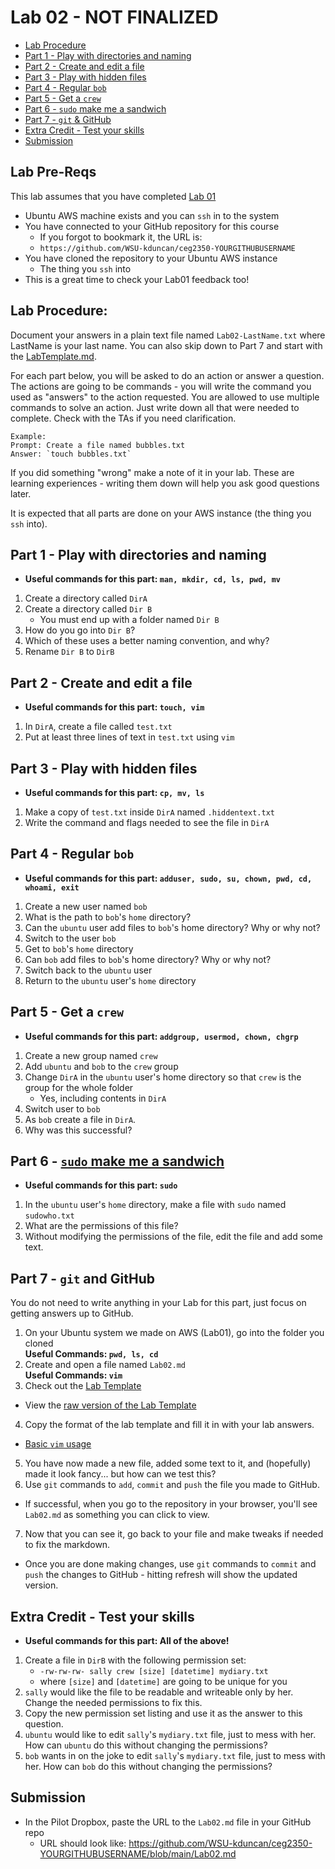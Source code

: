 # Lab 02 - NOT FINALIZED

- [Lab Procedure](#Lab-Procedure)
- [Part 1 - Play with directories and naming](#Part-1---Play-with-directories-and-naming)
- [Part 2 - Create and edit a file](#Part-2---Create-and-edit-a-file)
- [Part 3 - Play with hidden files](#Part-3---Play-with-hidden-files)
- [Part 4 - Regular `bob`](#Part-4---Regular-bob)
- [Part 5 - Get a `crew`](#Part-5---Get-a-crew)
- [Part 6 - `sudo` make me a sandwich](#Part-6---sudo-make-me-a-sandwich)
- [Part 7 - `git` & GitHub](#Part-7---git-and-GitHub)
- [Extra Credit - Test your skills](#Extra-Credit---Test-your-skills)
- [Submission](#Submission)

## Lab Pre-Reqs

This lab assumes that you have completed [Lab 01](../Lab01/README.md)

- Ubuntu AWS machine exists and you can `ssh` in to the system
- You have connected to your GitHub repository for this course
  - If you forgot to bookmark it, the URL is:
  - `https://github.com/WSU-kduncan/ceg2350-YOURGITHUBUSERNAME`
- You have cloned the repository to your Ubuntu AWS instance
   - The thing you `ssh` into
- This is a great time to check your Lab01 feedback too!

## Lab Procedure:

Document your answers in a plain text file named `Lab02-LastName.txt` where LastName is your last name. You can also skip down to Part 7 and start with the [LabTemplate.md](LabTemplate.md).

For each part below, you will be asked to do an action or answer a question.  The actions are going to be commands - you will write the command you used as "answers" to the action requested.  You are allowed to use multiple commands to solve an action.  Just write down all that were needed to complete.  Check with the TAs if you need clarification.

```
Example:  
Prompt: Create a file named bubbles.txt
Answer: `touch bubbles.txt`
```

If you did something "wrong" make a note of it in your lab. These are learning experiences - writing them down will help you ask good questions later. 

It is expected that all parts are done on your AWS instance (the thing you `ssh` into).

## Part 1 - Play with directories and naming

- **Useful commands for this part: `man, mkdir, cd, ls, pwd, mv`**

1. Create a directory called `DirA`
2. Create a directory called `Dir B`
   - You must end up with a folder named `Dir B`
3. How do you go into `Dir B`?
4. Which of these uses a better naming convention, and why?
5. Rename `Dir B` to `DirB`


## Part 2 - Create and edit a file

- **Useful commands for this part: `touch, vim`**

1. In `DirA`, create a file called `test.txt`
2. Put at least three lines of text in `test.txt` using `vim`  

## Part 3 - Play with hidden files

- **Useful commands for this part: `cp, mv, ls`**

1. Make a copy of `test.txt` inside `DirA` named `.hiddentext.txt`
2. Write the command and flags needed to see the file in `DirA`

## Part 4 - Regular `bob`

- **Useful commands for this part: `adduser, sudo, su, chown, pwd, cd, whoami, exit`**

1. Create a new user named `bob`
2. What is the path to `bob`'s `home` directory?
3. Can the `ubuntu` user add files to `bob`'s home directory?  Why or why not?
4. Switch to the user `bob`
5. Get to `bob`'s `home` directory
6. Can `bob` add files to `bob`'s home directory?  Why or why not?
7. Switch back to the `ubuntu` user
8. Return to the `ubuntu` user's `home` directory

## Part 5 - Get a `crew`

- **Useful commands for this part: `addgroup, usermod, chown, chgrp`**

1. Create a new group named `crew`
2. Add `ubuntu` and `bob` to the `crew` group
3. Change `DirA` in the `ubuntu` user's home directory so that `crew` is the group for the whole folder
   - Yes, including contents in `DirA`
4. Switch user to `bob`
5. As `bob` create a file in `DirA`.
6. Why was this successful?


## Part 6 - [`sudo` make me a sandwich](https://xkcd.com/149/)

- **Useful commands for this part: `sudo`**

1. In the `ubuntu` user's `home` directory, make a file with `sudo` named `sudowho.txt`
2. What are the permissions of this file?
3. Without modifying the permissions of the file, edit the file and add some text.

## Part 7 - `git` and GitHub

You do not need to write anything in your Lab for this part, just focus on getting answers up to GitHub.

1. On your Ubuntu system we made on AWS (Lab01), go into the folder you cloned  
   **Useful Commands: `pwd, ls, cd`**
2. Create and open a file named `Lab02.md`  
   **Useful Commands: `vim`**
3. Check out the [Lab Template](LabTemplate.md)
  - View the [raw version of the Lab Template](https://raw.githubusercontent.com/pattonsgirl/Fall2021-CEG2350/main/Labs/Lab02/LabTemplate.md) 
4. Copy the format of the lab template and fill it in with your lab answers.
  - [Basic `vim` usage](https://www.howtoforge.com/vim-basics)
5. You have now made a new file, added some text to it, and (hopefully) made it look fancy... but how can we test this?
6. Use `git` commands to `add`, `commit` and `push` the file you made to GitHub.
  - If successful, when you go to the repository in your browser, you'll see `Lab02.md` as something you can click to view.
7. Now that you can see it, go back to your file and make tweaks if needed to fix the markdown.
  - Once you are done making changes, use `git` commands to `commit` and `push` the changes to GitHub - hitting refresh will show the updated version.

## Extra Credit - Test your skills

- **Useful commands for this part: All of the above!**

1. Create a file in `DirB` with the following permission set:  
   - `-rw-rw-rw- sally crew [size] [datetime] mydiary.txt`
   - where `[size]` and `[datetime]` are going to be unique for you
2. `sally` would like the file to be readable and writeable only by her.  Change the needed permissions to fix this.
3. Copy the new permission set listing and use it as the answer to this question.
4. `ubuntu` would like to edit `sally`'s `mydiary.txt` file, just to mess with her.  How can `ubuntu` do this without changing the permissions?
5. `bob` wants in on the joke to edit `sally`'s `mydiary.txt` file, just to mess with her.  How can `bob` do this without changing the permissions?


## Submission

- In the Pilot Dropbox, paste the URL to the `Lab02.md` file in your GitHub repo
    - URL should look like: https://github.com/WSU-kduncan/ceg2350-YOURGITHUBUSERNAME/blob/main/Lab02.md
